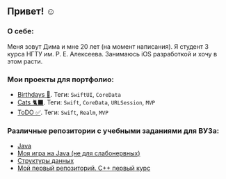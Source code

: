 ## Привет! ☺️

### О себе:
Меня зовут Дима и мне 20 лет (на момент написания). Я студент 3 курса НГТУ им. Р. Е. Алексеева. Занимаюсь iOS разработкой и хочу в этом расти. 

### Мои проекты для портфолио:
- [Birthdays 🥳](https://github.com/europeec/Birthdays). Теги: `SwiftUI`, `CoreData`
- [Cats 🐈‍⬛](https://github.com/europeec/Cats). Теги: `Swift`, `CoreData`, `URLSession`, `MVP`
- [ToDO ✅](https://github.com/europeec/ToDO). Теги: `Swift`, `Realm`, `MVP`

### Различные репозитории с учебными заданиями для ВУЗа:
- [Java](https://github.com/europeec/java-rep) 
- [Моя игра на Java (не для слабонервных)](https://github.com/europeec/BrokenBricks)
- [Структуры данных](https://github.com/europeec/Homework)
- [Мой первый репозиторий. С++ первый курс](https://github.com/europeec/ghhrmm/blob/exam-2-sem/main.cpp)
<!--
**europeec/europeec** is a ✨ _special_ ✨ repository because its `README.md` (this file) appears on your GitHub profile.

Here are some ideas to get you started:

- 🔭 I’m currently working on ...
- 🌱 I’m currently learning ...
- 👯 I’m looking to collaborate on ...
- 🤔 I’m looking for help with ...
- 💬 Ask me about ...
- 📫 How to reach me: ...
- 😄 Pronouns: ...
- ⚡ Fun fact: ...
-->
